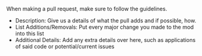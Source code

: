 When making a pull request, make sure to follow the guidelines.

- Description: Give us a details of what the pull adds and if possible, how.
- List Additions/Removals: Put every major change you made to the mod into this list
- Additional Details: Add any extra details over here, such as applications of said code or potential/current issues
